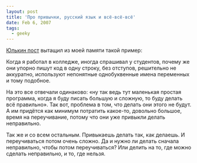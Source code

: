 ```yaml
---
layout: post
title: 'Про привычки, русский язык и всё-всё-всё'
date: Feb 6, 2007
tags:
  - geeky
---
```


[Юлькин пост](http://pushistyj-ej.livejournal.com/851.html) вытащил из моей памяти такой пример:

Когда я работал в колледже, иногда спрашивал у студентов, почему же они упорно пишут код в одну строку, без отступов, решительно не аккуратно, используют непонятные однобуквенные имена переменных и тому подобное.

На это все отвечали одинаково: «ну так ведь тут маленькая простая программа, когда я буду писать большую и сложную, то буду делать всё правильно». Так вот, проблема в том, что делать они этого не будут. А им придётся как минимум потратить какое-то, довольно большое, время на переучивание, потому что они уже привыкли делать неправильно.

Так же и со всем остальным. Привыкаешь делать так, как делаешь. И переучиваться потом очень сложно. Да и нужно ли делать сначала неправильно, чтобы потом переучиваться? Или делить на то, где можно сделать неправильно, и то, где нельзя.
